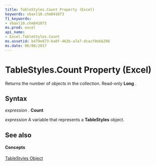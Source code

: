 ```yaml
---
title: TableStyles.Count Property (Excel)
keywords: vbaxl10.chm841073
f1_keywords:
- vbaxl10.chm841073
ms.prod: excel
api_name:
- Excel.TableStyles.Count
ms.assetid: b479e873-ba0f-462b-a7a7-dcacf0eb6298
ms.date: 06/08/2017
---
```



# TableStyles.Count Property (Excel)

Returns the number of objects in the collection. Read-only **Long** .


## Syntax

 _expression_ . **Count**

 _expression_ A variable that represents a **TableStyles** object.


## See also


#### Concepts


[TableStyles Object](tablestyles-object-excel.md)

